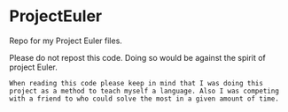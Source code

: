 # ProjectEuler
Repo for my Project Euler files.

Please do not repost this code. Doing so would be against the spirit of project Euler.

    When reading this code please keep in mind that I was doing this project as a method to teach myself a language. Also I was competing with a friend to who could solve the most in a given amount of time.

